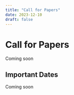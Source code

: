 ```yaml
---
title: "Call for Papers"
date: 2023-12-10
draft: false
---
```


# Call for Papers

Coming soon

## Important Dates

Coming soon